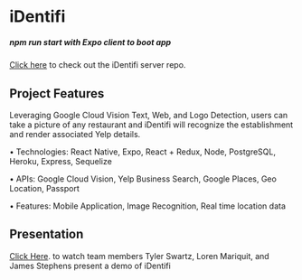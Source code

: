 # iDentifi

##### npm run start with Expo client to boot app

[Click here](https://github.com/identifi-fsa/identifi-server) to check out the iDentifi server repo.

## Project Features

Leveraging Google Cloud Vision Text, Web, and Logo Detection, users can take a picture of any restaurant and iDentifi will recognize the establishment and render associated Yelp details.

• Technologies: React Native, Expo, React + Redux, Node, PostgreSQL, Heroku, Express, Sequelize

• APIs: Google Cloud Vision, Yelp Business Search, Google Places, Geo Location, Passport

• Features: Mobile Application, Image Recognition, Real time location data

## Presentation

[Click Here](https://www.youtube.com/watch?v=rd0a3vgH-dk). to watch team members Tyler Swartz, Loren Mariquit, and James Stephens present a demo of iDentifi

